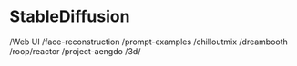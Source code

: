 # StableDiffusion
/Web UI
/face-reconstruction
/prompt-examples
/chilloutmix
/dreambooth
/roop/reactor
/project-aengdo
/3d/
